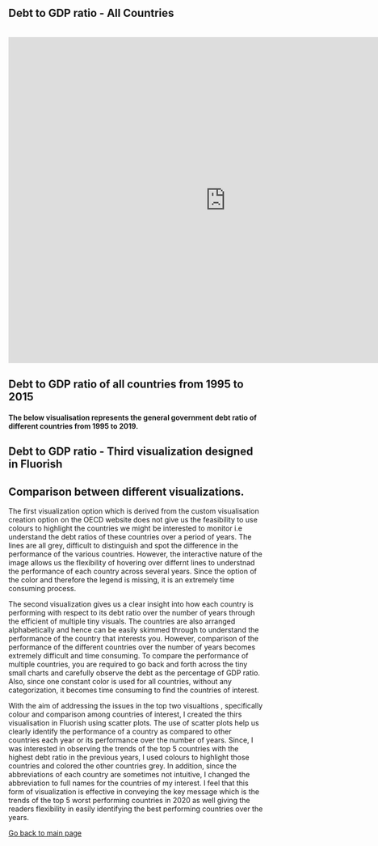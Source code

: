 ## Debt to GDP ratio - All Countries
<br>
<iframe src="https://data.oecd.org/chart/6vxT" width="860" height="645" style="border: 0" mozallowfullscreen="true" webkitallowfullscreen="true" allowfullscreen="true"><a href="https://data.oecd.org/chart/6vxT" target="_blank">OECD Chart: General government debt, Total, % of GDP, Annual, 1995 – 2020</a></iframe>

## Debt to GDP ratio of all countries from 1995 to 2015
#### The below visualisation represents the general government debt ratio of different countries from 1995 to 2019.

<div class="flourish-embed flourish-chart" data-src="visualisation/7691691"><script src="https://public.flourish.studio/resources/embed.js"></script></div>

## Debt to GDP ratio - Third visualization designed in Fluorish

<div class="flourish-embed flourish-scatter" data-src="visualisation/7700348"><script src="https://public.flourish.studio/resources/embed.js"></script></div>

## Comparison between different visualizations.
The first visualization option which is derived from the custom visualisation creation option on the OECD website does not give us the feasibility to use colours to highlight the countries we might be interested to monitor i.e understand the debt ratios of these countries over a period of years. The lines are all grey, difficult to distinguish and spot the difference in the performance of the various countries. However, the interactive nature of the image allows us the flexibility of hovering over differnt lines to understnad the performance of each country across several years. Since the option of the color and therefore the legend is missing, it is an extremely time consuming process.

The second visualization gives us a clear insight into how each country is performing with respect to its debt ratio over the number of years through the efficient of multiple tiny visuals. The countries are also arranged alphabetically and hence can be easily skimmed through to understand the performance of the country that interests you. However, comparison of the performance of the different countries over the number of years becomes extremely difficult and time consuming. To compare the performance of multiple countries, you are required to go back and forth across the tiny small charts and carefully observe the debt as the percentage of GDP ratio. Also, since one constant color is used for all countries, without any categorization, it becomes time consuming to find the countries of interest.

With the aim of addressing the issues in the top two visualtions , specifically colour and comparison among countries of interest, I created the thirs visualisation in Fluorish using scatter plots. The use of scatter plots help us clearly identify the performance of a country as compared to other countries each year or its performance over the number of years. Since, I was interested in observing the trends of the top 5 countries with the highest debt ratio in the previous years, I used colours to highlight those countries and colored the other countries grey. In addition, since the abbreviations of each country are sometimes not intuitive, I changed the abbreviation to full names for the countries of my interest. I feel that this form of visualization is effective in conveying the key message which is the trends of the top 5 worst performing countries in 2020 as well giving the readers flexibility in easily identifying the best performing countries over the years.

[Go back to main page](/README.md)
